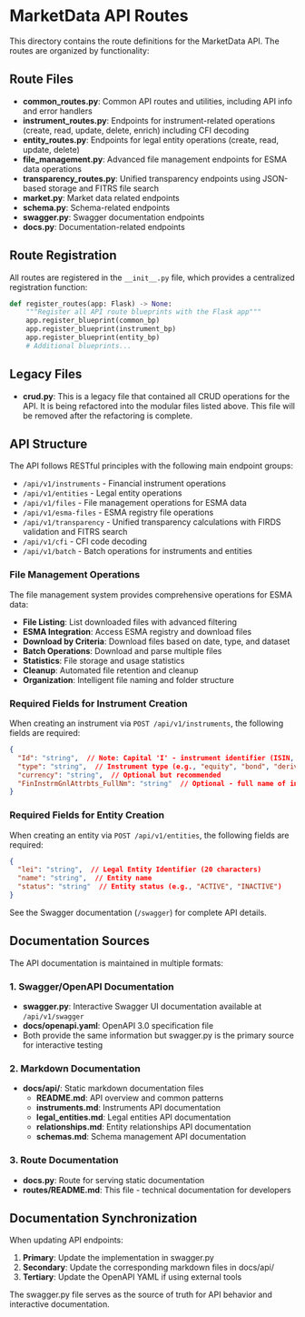 # MarketData API Routes

This directory contains the route definitions for the MarketData API. The routes are organized by functionality:

## Route Files

- **common_routes.py**: Common API routes and utilities, including API info and error handlers
- **instrument_routes.py**: Endpoints for instrument-related operations (create, read, update, delete, enrich) including CFI decoding
- **entity_routes.py**: Endpoints for legal entity operations (create, read, update, delete)
- **file_management.py**: Advanced file management endpoints for ESMA data operations
- **transparency_routes.py**: Unified transparency endpoints using JSON-based storage and FITRS file search
- **market.py**: Market data related endpoints
- **schema.py**: Schema-related endpoints
- **swagger.py**: Swagger documentation endpoints
- **docs.py**: Documentation-related endpoints

## Route Registration

All routes are registered in the `__init__.py` file, which provides a centralized registration function:

```python
def register_routes(app: Flask) -> None:
    """Register all API route blueprints with the Flask app"""
    app.register_blueprint(common_bp)
    app.register_blueprint(instrument_bp)
    app.register_blueprint(entity_bp)
    # Additional blueprints...
```

## Legacy Files

- **crud.py**: This is a legacy file that contained all CRUD operations for the API. It is being refactored into the modular files listed above. This file will be removed after the refactoring is complete.

## API Structure

The API follows RESTful principles with the following main endpoint groups:

- `/api/v1/instruments` - Financial instrument operations
- `/api/v1/entities` - Legal entity operations
- `/api/v1/files` - File management operations for ESMA data
- `/api/v1/esma-files` - ESMA registry file operations
- `/api/v1/transparency` - Unified transparency calculations with FIRDS validation and FITRS search
- `/api/v1/cfi` - CFI code decoding
- `/api/v1/batch` - Batch operations for instruments and entities

### File Management Operations

The file management system provides comprehensive operations for ESMA data:

- **File Listing**: List downloaded files with advanced filtering
- **ESMA Integration**: Access ESMA registry and download files
- **Download by Criteria**: Download files based on date, type, and dataset
- **Batch Operations**: Download and parse multiple files
- **Statistics**: File storage and usage statistics
- **Cleanup**: Automated file retention and cleanup
- **Organization**: Intelligent file naming and folder structure

### Required Fields for Instrument Creation

When creating an instrument via `POST /api/v1/instruments`, the following fields are required:

```json
{
  "Id": "string",  // Note: Capital 'I' - instrument identifier (ISIN, ticker, etc.)
  "type": "string",  // Instrument type (e.g., "equity", "bond", "derivative")
  "currency": "string",  // Optional but recommended
  "FinInstrmGnlAttrbts_FullNm": "string"  // Optional - full name of instrument
}
```

### Required Fields for Entity Creation

When creating an entity via `POST /api/v1/entities`, the following fields are required:

```json
{
  "lei": "string",  // Legal Entity Identifier (20 characters)
  "name": "string",  // Entity name
  "status": "string"  // Entity status (e.g., "ACTIVE", "INACTIVE")
}
```

See the Swagger documentation (`/swagger`) for complete API details.

## Documentation Sources

The API documentation is maintained in multiple formats:

### 1. Swagger/OpenAPI Documentation
- **swagger.py**: Interactive Swagger UI documentation available at `/api/v1/swagger`
- **docs/openapi.yaml**: OpenAPI 3.0 specification file
- Both provide the same information but swagger.py is the primary source for interactive testing

### 2. Markdown Documentation
- **docs/api/**: Static markdown documentation files
  - **README.md**: API overview and common patterns
  - **instruments.md**: Instruments API documentation
  - **legal_entities.md**: Legal entities API documentation
  - **relationships.md**: Entity relationships API documentation
  - **schemas.md**: Schema management API documentation

### 3. Route Documentation
- **docs.py**: Route for serving static documentation
- **routes/README.md**: This file - technical documentation for developers

## Documentation Synchronization

When updating API endpoints:

1. **Primary**: Update the implementation in swagger.py
2. **Secondary**: Update the corresponding markdown files in docs/api/
3. **Tertiary**: Update the OpenAPI YAML if using external tools

The swagger.py file serves as the source of truth for API behavior and interactive documentation.
